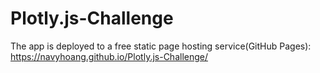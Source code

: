 # Plotly.js-Challenge

The app is deployed to a free static page hosting service(GitHub Pages):
https://navyhoang.github.io/Plotly.js-Challenge/
